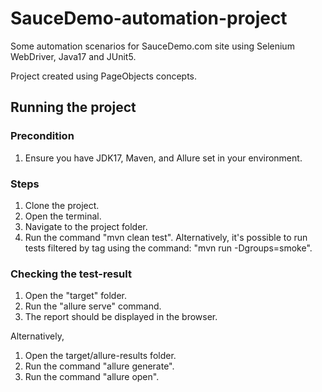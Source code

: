 # SauceDemo-automation-project
Some automation scenarios for SauceDemo.com site using Selenium WebDriver, Java17 and JUnit5.

Project created using PageObjects concepts.

## Running the project
### Precondition
1. Ensure you have JDK17, Maven, and Allure set in your environment.

### Steps
1. Clone the project.
2. Open the terminal.
3. Navigate to the project folder.
4. Run the command "mvn clean test". Alternatively, it's possible to run tests filtered by tag using the command: "mvn run -Dgroups=smoke".

### Checking the test-result
1. Open the "target" folder.
2. Run the "allure serve" command.
3. The report should be displayed in the browser.

Alternatively,
1. Open the target/allure-results folder.
2. Run the command "allure generate".
3. Run the command "allure open".

